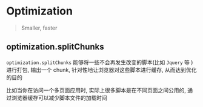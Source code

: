 # Optimization

> Smaller, faster 

## optimization.splitChunks

`optimization.splitChunks` 能够将一些不会再发生改变的脚本(比如 `Jquery` 等 )进行打包, 输出一个 chunk, 针对性地让浏览器对这些脚本进行缓存, 从而达到优化的目的

比如当你在访问一个多页面应用时, 实际上很多脚本是在不同页面之间公用的, 通过浏览器缓存可以减少脚本文件的加载时间

